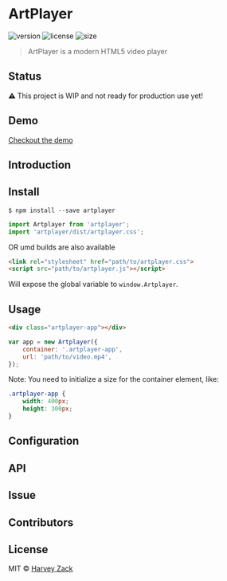 # ArtPlayer
![version](https://badgen.net/npm/v/artplayer)
![license](https://badgen.net/npm/license/artplayer)
![size](https://badgen.net/bundlephobia/minzip/artplayer)

> ArtPlayer is a modern HTML5 video player

## Status
⚠️  This project is WIP and not ready for production use yet!

## Demo
[Checkout the demo](https://blog.zhw-island.com/ArtPlayer/)

## Introduction

## Install

```
$ npm install --save artplayer
```

```js
import Artplayer from 'artplayer';
import 'artplayer/dist/artplayer.css';
```

OR umd builds are also available

```html
<link rel="stylesheet" href="path/to/artplayer.css">
<script src="path/to/artplayer.js"></script>
```

Will expose the global variable to `window.Artplayer`.

## Usage

```html
<div class="artplayer-app"></div>
```

```js
var app = new Artplayer({
    container: '.artplayer-app',
    url: 'path/to/video.mp4',
});
```

Note: You need to initialize a size for the container element, like:

```css
.artplayer-app {
    width: 400px;
    height: 300px;
}
```

## Configuration

## API

## Issue

## Contributors

## License

MIT © [Harvey Zack](https://www.zhw-island.com/)
